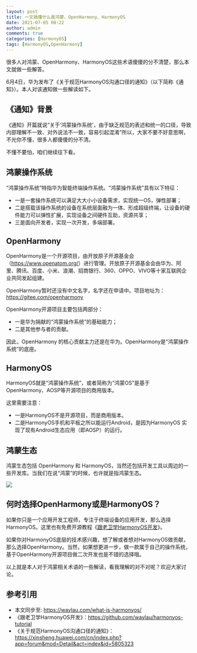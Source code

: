 ```yaml
---
layout: post
title: 一文搞懂什么是鸿蒙、OpenHarmony、HarmonyOS
date: 2021-07-05 00:22
author: admin
comments: true
categories: [HarmonyOS]
tags: [HarmonyOS,OpenHarmony]
---
```


很多人对鸿蒙、OpenHarmony、HarmonyOS这些术语傻傻的分不清楚，那么本文就做一些解答。

<!-- more -->


6月4日，华为发布了《关于规范HarmonyOS沟通口径的通知》（以下简称《通知》）。本人对该通知做一些解读如下。

## 《通知》背景

《通知》开篇就说“关于‘鸿蒙操作系统’，由于缺乏规范的表述和统一的口径，导致内部理解不一致、对外说法不一致，容易引起混淆”所以，大家不要不好意思啊，不光你不懂，很多人都傻傻的分不清。

不懂不要怕，咱们继续往下看。

## 鸿蒙操作系统

“鸿蒙操作系统”特指华为智能终端操作系统。“鸿蒙操作系统”具有以下特征：

* 一是一套操作系统可以满足大大小小设备需求，实现统一OS，弹性部署；
* 二是搭载该操作系统的设备在系统层面融为一体、形成超级终端，让设备的硬件能力可以弹性扩展，实现设备之间硬件互助，资源共享；
* 三是面向开发者，实现一次开发，多端部署。

## OpenHarmony

OpenHarmony是一个开源项目，由开放原子开源基金会（<https://www.openatom.org/>）进行管理。开放原子开源基金会由华为、阿里、腾讯、百度、小米、浪潮、招商银行、360、OPPO、VIVO等十家互联网企业共同发起组建。

OpenHarmony暂时还没有中文名字，名字还在申请中。项目地址为：<https://gitee.com/openharmony>

OpenHarmony开源项目主要包括两部分：

* 一是华为捐献的“鸿蒙操作系统”的基础能力；
* 二是其他参与者的贡献。

因此，OpenHarmony 的核心贡献主力还是在华为。OpenHarmony是“鸿蒙操作系统”的底座。


## HarmonyOS

HarmonyOS就是“鸿蒙操作系统”，或者简称为“鸿蒙OS”是基于 OpenHarmony、AOSP等开源项目的商用版本。

这里需要注意：

* 一是HarmonyOS不是开源项目，而是商用版本。
* 二是HarmonyOS手机和平板之所以能运行Android，是因为HarmonyOS 实现了现有Android生态应用（即AOSP）的运行。

## 鸿蒙生态

鸿蒙生态包括 OpenHarmony 和 HarmonyOS，当然还包括开发工具以周边的一些开发库。当我们在说“鸿蒙”的时候，也许就是指鸿蒙生态。


![](https://communityfile-drcn.op.hicloud.com/FileServer/getFile/cmtybbs/042/413/002/0000000000042413002.20210705171347.24388496837799371154469482437918:50520705141008:2800:CA9364131A8231DB3BFB1A168B307F02F3C17392E7B17396193391011872E313.png)

## 何时选择OpenHarmony或是HarmonyOS？

如果你只是一个应用开发工程师，专注于终端设备的应用开发，那么选择HarmonyOS。这里也有免费开源教程《[跟老卫学HarmonyOS开发](https://github.com/waylau/harmonyos-tutorial)》。

如果你对HarmonyOS底层的技术感兴趣，想了解或者想对HarmonyOS做贡献，那么选择OpenHarmony。当然，如果想更进一步，做一款属于自己的操作系统，基于OpenHarmony开源项目做二次开发也是不错的选择哦。

以上就是本人对于鸿蒙相关术语的一些解读，看我理解的对不对呢？欢迎大家讨论。

## 参考引用

* 本文同步至: <https://waylau.com/what-is-harmonyos/>
* 《跟老卫学HarmonyOS开发》：<https://github.com/waylau/harmonyos-tutorial>
* 《关于规范HarmonyOS沟通口径的通知》：<https://xinsheng.huawei.com/cn/index.php?app=forum&mod=Detail&act=index&id=5805323>
